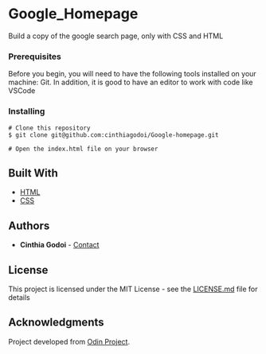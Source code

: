 # Google_Homepage

Build a copy of the google search page, only with CSS and HTML

### Prerequisites

Before you begin, you will need to have the following tools installed on your machine: Git. In addition, it is good to have an editor to work with code like VSCode

### Installing

```
# Clone this repository
$ git clone git@github.com:cinthiagodoi/Google-homepage.git

# Open the index.html file on your browser
```
## Built With

* [HTML](https://html.com/)
* [CSS](https://css-tricks.com/) 

## Authors

* **Cinthia Godoi** - [Contact](https://www.linkedin.com/in/cinthia-godoi/)

## License

This project is licensed under the MIT License - see the [LICENSE.md](LICENSE.md) file for details

## Acknowledgments
Project developed from [Odin Project](https://www.theodinproject.com/courses/web-development-101/lessons/etch-a-sketch-project).
